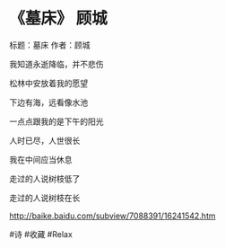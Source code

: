 # 《墓床》 顾城
标题：墓床
作者：顾城

我知道永逝降临，并不悲伤

松林中安放着我的愿望

下边有海，远看像水池

一点点跟我的是下午的阳光

人时已尽，人世很长

我在中间应当休息

走过的人说树枝低了

走过的人说树枝在长

http://baike.baidu.com/subview/7088391/16241542.htm

#诗 #收藏 #Relax
